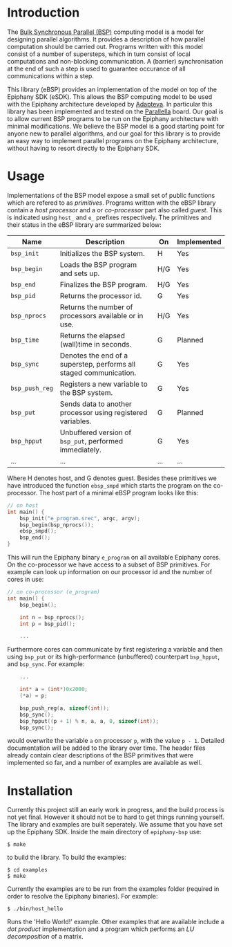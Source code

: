 # Introduction

The [Bulk Synchronous Parallel (BSP)](http://en.wikipedia.org/wiki/Bulk_synchronous_parallel)
computing model is a model for designing parallel algorithms. It provides
a description of how parallel computation should be 
carried out. Programs written with this model consist of
a number of supersteps, which in turn consist of local 
computations and non-blocking communication. A (barrier)
synchronisation at the end of such a step is used to guarantee
occurance of all communications within a step.

This library (eBSP) provides an implementation of the model on top of the Epiphany SDK (eSDK). 
This allows the BSP computing model to be used with the Epiphany
architecture developed by [Adapteva](http://www.adapteva.com).
In particular this library has been implemented and tested on the 
[Parallella](http://www.parallella.org) board. Our goal is to
allow current BSP programs to be run on the Epiphany architecture
with minimal modifications. We believe the BSP model is a good starting point
for anyone new to parallel algorithms, and our goal for this library is to provide an easy way
to implement parallel programs on the Epiphany architecture, without having to resort directly
to the Epiphany SDK.

# Usage

Implementations of the BSP model expose a small set of public functions which are refered to as *primitives*. Programs written with the eBSP library contain a *host processor* and a or *co-processor* part also called *guest*. This is indicated using `host_` and `e_` prefixes respectively. The primitives and their status in the eBSP library are summarized below:

Name          | Description                                                                | On  | Implemented
------------- | -------------------------------------------------------------------------- | --- | -----------
`bsp_init`    | Initializes the BSP system.                                                | H   | Yes
`bsp_begin`   | Loads the BSP program and sets up.                                         | H/G | Yes
`bsp_end`     | Finalizes the BSP program.                                                 | H/G | Yes
`bsp_pid`     | Returns the processor id.                                                  | G   | Yes
`bsp_nprocs`  | Returns the number of processors available or in use.                      | H/G | Yes
`bsp_time`    | Returns the elapsed (wall)time in seconds.                                 | G   | Planned
`bsp_sync`    | Denotes the end of a superstep, performs all staged communication.         | G   | Yes
`bsp_push_reg`| Registers a new variable to the BSP system.                                | G   | Yes
`bsp_put`     | Sends data to another processor using registered variables.                | G   | Planned
`bsp_hpput`   | Unbuffered version of `bsp_put`, performed immediately.                    | G   | Yes
...           | ...                                                                        | ... | ...

Where H denotes host, and G denotes guest. Besides these primitives we have introduced the function `ebsp_smpd` which starts the program on the co-processor. The host part of a minimal eBSP program looks like this:

```C
// on host
int main() {
    bsp_init("e_program.srec", argc, argv);
    bsp_begin(bsp_nprocs());
    ebsp_smpd();
    bsp_end();
}
```
This will run the Epiphany binary `e_program` on all available Epiphany cores. On the co-processor we have access to a subset of BSP primitives. For example can look up information on our processor id and the number of cores in use:
```C
// on co-processor (e_program)
int main() {
    bsp_begin();

    int n = bsp_nprocs(); 
    int p = bsp_pid();

    ...
```
Furthermore cores can communicate by first registering a variable and then using `bsp_put` or its high-performance (unbuffered) counterpart `bsp_hpput`, and `bsp_sync`. For example:
```C
    ...

    int* a = (int*)0x2000;
    (*a) = p;

    bsp_push_reg(a, sizeof(int));
    bsp_sync();
    bsp_hpput((p + 1) % n, a, a, 0, sizeof(int));
    bsp_sync();
```
would overwrite the variable `a` on processor `p`, with the value `p - 1`. Detailed documentation will be added to the library over time. The header files already contain clear descriptions of the BSP primitives that were implemented so far, and a number of examples are available as well.

# Installation

Currently this project still an early work in progress, and the build process is not yet final. 
However it should not be to hard to get things running yourself. The library and examples
are built seperately. We assume that you have set up the Epiphany SDK. Inside the main directory of `epiphany-bsp` use:

    $ make

to build the library. To build the examples:

    $ cd examples
    $ make

Currently the examples are to be run from the examples folder
(required in order to resolve the Epiphany binaries). For example:

    $ ./bin/host_hello

Runs the 'Hello World!' example. Other examples that are available include a *dot product* implementation and a program which performs an *LU decomposition* of a matrix.
